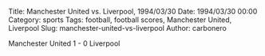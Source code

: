 Title: Manchester United vs. Liverpool, 1994/03/30
Date: 1994/03/30 00:00
Category: sports
Tags: football, football scores, Manchester United, Liverpool
Slug: manchester-united-vs-liverpool
Author: carbonero


Manchester United 1 - 0 Liverpool
